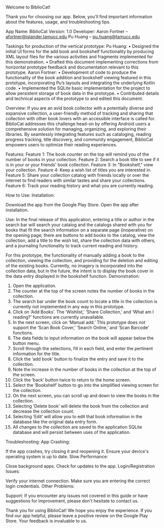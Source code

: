 Welcome to BiblioCat!

Thank you for choosing our app. Below, you'll find important information about the features, usage, and troubleshooting tips.

App Name: BiblioCat
Version: 1.0
Developer: 
Aaron Fortner – afortner@islander.tamucc.edu
Pu Huang – pu.huang@tamucc.edu

Taskings for production of the vertical prototype:
Pu Huang:
•	Designed the initial UI forms for the add book and bookshelf functionality by producing XML layout files for the various activities and fragments implemented for this demonstration.
•	Drafted this document implementing corrections from horizontal prototype feedback and documentation relevant to this prototype.
Aaron Fortner:
•	Development of code to produce the functionality of the book addition and bookshelf viewing featured in this prototype, incorporating Pu’s layouts and integrating the underlying Kotlin code.
•	Implemented the SQLite basic implementation for the project to allow persistent storage of book data in the prototype.
•	Contributed details and technical aspects of the prototype to and edited this document.


Overview:
If you are an avid book collector with a potentially diverse and expansive collection, a user-friendly method of tracking and sharing that collection with other book lovers with an accessible interface is called for. BiblioCat addresses this challenge head-on by offering Android users a comprehensive 
solution for managing, organizing, and exploring their libraries. By seamlessly integrating features such 
as cataloging, reading progress tracking, title discovery, and community engagement, BiblioCat empowers users to optimize their reading experiences. 


Features:
Feature 1: The book counter on the top will remind you of the number of books in your collection.
Feature 2: Search a book title to see if it is in your or your friends' book collection.
Feature 3: In "Bookshelf," view your collection.
Feature 4: Keep a wish list of titles you are interested in.
Feature 5: Share your collection catalog with friends locally or over the internet to find readers with similar tastes and share your collections.
Feature 6: Track your reading history and what you are currently reading.

How to Use:
Installation:

Download the app from the Google Play Store.
Open the app after installation.

Use:
In the final release of this application, entering a title or author in the search bar will search your catalog and the catalogs shared with you for books that fit the search information on a separate page (inoperative) on the opening page; there are buttons to add books to the catalog, view the collection, add a title to the wish list, share the collection data with others, and a journaling functionality to track current reading and history. 

For this prototype, the functionality of manually adding a book to the collection, viewing the collection, and providing for the deletion and editing of the existing books. Currently, no imagery is incorporated into the collection data, but in the future, the intent is to display the book cover in the data entry displayed in the bookshelf function.
Demonstration:
1.	Open the application.
2.	The counter at the top of the screen notes the number of books in the collection.
3.	The search bar under the book count to locate a title in the collection is currently not implemented in any way in this prototype.
4.	Click on ‘Add Books’. The ‘Wishlist,’ ‘Share Collection,’ and ‘What am I reading?’ functions are currently unavailable.
5.	In the next screen, click on ‘Manual add.’ This prototype does not support the ‘Scan Book Cover,’ ‘Search Online,’ and ‘Scan Barcode’ functions.
6.	The data fields to input information on the book will appear below the button menu.  
7.	Scroll through the selections, fill in each field, and enter the pertinent information for the title.  
8.	Click the ‘add book’ button to finalize the entry and save it to the collection.
9.	Note the increase in the number of books in the collection at the top of the screen.
10.	Click the ‘back’ button twice to return to the home screen.
11.	Select the ‘Bookshelf’ button to go into the simplified viewing screen for the collection.
12.	On the next screen, you can scroll up and down to view the books in the collection.
13.	Selecting ‘Delete book’ will delete the book from the collection and decrease the collection count.
14.	Selecting ‘Edit’ will allow you to edit that book information in the database like the original data entry form.
15.	All changes to the collection are saved to the application SQLite database and will persist between uses of the application.


Troubleshooting:
App Crashing:

If the app crashes, try closing it and reopening it.
Ensure your device's operating system is up to date.
Slow Performance:

Close background apps.
Check for updates to the app.
Login/Registration Issues:

Verify your internet connection.
Make sure you are entering the correct login credentials.
Other Problems:


Support:
If you encounter any issues not covered in this guide or have suggestions for improvement, please don't hesitate to contact us.


Thank you for using BiblioCat! We hope you enjoy the experience. If you find our app helpful, please leave a positive review on the Google Play Store. Your feedback is invaluable to us.
